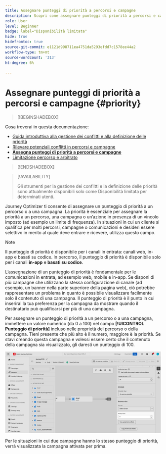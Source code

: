 ```yaml
---
title: Assegnare punteggi di priorità a percorsi e campagne
description: Scopri come assegnare punteggi di priorità a percorsi e campagne.
role: User
level: Beginner
badge: label="Disponibilità limitata"
hide: true
hidefromtoc: true
source-git-commit: e1121d998711ea4751da5293efdd7c1578ee44a2
workflow-type: tm+mt
source-wordcount: '313'
ht-degree: 6%

---
```



# Assegnare punteggi di priorità a percorsi e campagne {#priority}

>[!BEGINSHADEBOX]

Cosa troverai in questa documentazione:

* [Guida introduttiva alla gestione dei conflitti e alla definizione delle priorità](gs-conflict-prioritization.md)
* [Rilevare potenziali conflitti in percorsi e campagne](conflicts.md)
* **[Assegna punteggi di priorità a percorsi e campagne](priority-scores.md)**
* [Limitazione percorso e arbitrato](journey-capping.md)

>[!ENDSHADEBOX]

>[!AVAILABILITY]
>
>Gli strumenti per la gestione dei conflitti e la definizione delle priorità sono attualmente disponibili solo come Disponibilità limitata per determinati utenti.

Journey Optimizer ti consente di assegnare un punteggio di priorità a un percorso o a una campagna. La priorità è essenziale per assegnare la priorità a un percorso, una campagna o un’azione in presenza di un vincolo imposto (ad esempio un limite di frequenza). In situazioni in cui un cliente si qualifica per molti percorsi, campagne o comunicazioni e desideri essere selettivo in merito al quale deve entrare e ricevere, utilizza questo campo.

>[!NOTE]
>
>Il punteggio di priorità è disponibile per i canali in entrata: canali web, in-app e basati su codice. In percorso, il punteggio di priorità è disponibile solo per i canali **in-app** e **basati su codice**.

L’assegnazione di un punteggio di priorità è fondamentale per le comunicazioni in entrata, ad esempio web, mobile e in-app. Se disponi di più campagne che utilizzano la stessa configurazione di canale (ad esempio, un banner nella parte superiore della pagina web), ciò potrebbe rappresentare un problema in quanto è possibile visualizzare facilmente solo il contenuto di una campagna. Il punteggio di priorità è il punto in cui inserirai la tua preferenza per la campagna da mostrare quando il destinatario può qualificarsi per più di una campagna.

Per assegnare un punteggio di priorità a un percorso o a una campagna, immettere un valore numerico (da 0 a 100) nel campo **[!UICONTROL Punteggio di priorità]** incluso nelle proprietà del percorso o della campagna. Tieni presente che più alto è il numero, maggiore è la priorità. Se stavi creando questa campagna e volessi essere certo che il contenuto della campagna sia visualizzato, gli daresti un punteggio di 100.

![](assets/priority-score.png)

Per le situazioni in cui due campagne hanno lo stesso punteggio di priorità, verrà visualizzata la campagna attivata per prima.
